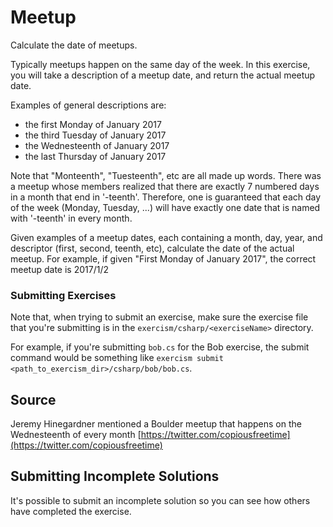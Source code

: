 # Meetup

Calculate the date of meetups.

Typically meetups happen on the same day of the week.  In this exercise, you will take
a description of a meetup date, and return the actual meetup date.

Examples of general descriptions are:

- the first Monday of January 2017
- the third Tuesday of January 2017
- the Wednesteenth of January 2017
- the last Thursday of January 2017

Note that "Monteenth", "Tuesteenth", etc are all made up words. There
was a meetup whose members realized that there are exactly 7 numbered days in a month that
end in '-teenth'. Therefore, one is guaranteed that each day of the week
(Monday, Tuesday, ...) will have exactly one date that is named with '-teenth'
in every month.

Given examples of a meetup dates, each containing a month, day, year, and descriptor 
(first, second, teenth, etc), calculate the date of the actual meetup.
For example, if given "First Monday of January 2017", the correct meetup date is 2017/1/2
 

### Submitting Exercises

Note that, when trying to submit an exercise, make sure the exercise file that you're submitting is in the `exercism/csharp/<exerciseName>` directory.

For example, if you're submitting `bob.cs` for the Bob exercise, the submit command would be something like `exercism submit <path_to_exercism_dir>/csharp/bob/bob.cs`.

## Source

Jeremy Hinegardner mentioned a Boulder meetup that happens on the Wednesteenth of every month [https://twitter.com/copiousfreetime](https://twitter.com/copiousfreetime)

## Submitting Incomplete Solutions

It's possible to submit an incomplete solution so you can see how others have completed the exercise.
